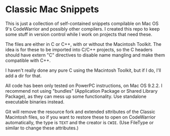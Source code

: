 # Classic Mac Snippets

This is just a collection of self-contained snippets compilable on Mac OS 9's CodeWarrior and possibly other compilers. I created this repo to keep some stuff in version control while I work on projects that need these.

The files are either in C or C++, with or without the Macintosh Toolkit. The idea is for these to be imported into C/C++ projects, so the C headers should have extern "C" directives to disable name mangling and make them compatible with C++.

I haven't really done any pure C using the Macintosh Toolkit, but if I do, I'll add a dir for that.

All code has been only tested on PowerPC instructions, on Mac OS 9.2.2. I recommend not using "bundles" (Application Package or Shared Library Package), as they can mess up some functionality. Use standalone executable binaries instead.

Git will remove the resource fork and extended sttributes of the Classic Macintosh files, so if you want to restore these to open on CodeWarrior automatically, the type is `TEXT` and the creator is `CWIE`. (Use FileType or similar to change these attributes.)
